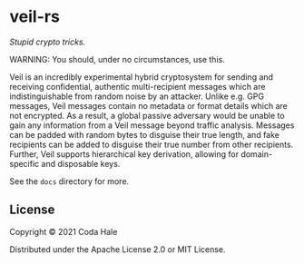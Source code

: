 # veil-rs

_Stupid crypto tricks._

WARNING: You should, under no circumstances, use this.

Veil is an incredibly experimental hybrid cryptosystem for sending and receiving confidential,
authentic multi-recipient messages which are indistinguishable from random noise by an attacker.
Unlike e.g. GPG messages, Veil messages contain no metadata or format details which are not
encrypted. As a result, a global passive adversary would be unable to gain any information from a
Veil message beyond traffic analysis. Messages can be padded with random bytes to disguise their
true length, and fake recipients can be added to disguise their true number from other recipients.
Further, Veil supports hierarchical key derivation, allowing for domain-specific and disposable
keys.

See the `docs` directory for more.

## License

Copyright © 2021 Coda Hale

Distributed under the Apache License 2.0 or MIT License.
